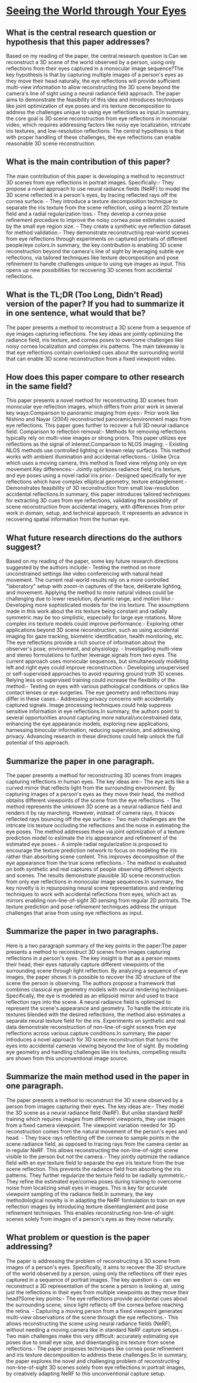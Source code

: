 # [Seeing the World through Your Eyes](https://arxiv.org/abs/2306.09348)

## What is the central research question or hypothesis that this paper addresses?

 Based on my reading of the paper, the central research question is:Can we reconstruct a 3D scene of the world observed by a person, using only reflections from their eyes captured in a monocular image sequence?The key hypothesis is that by capturing multiple images of a person's eyes as they move their head naturally, the eye reflections will provide sufficient multi-view information to allow reconstructing the 3D scene beyond the camera's line of sight using a neural radiance field approach. The paper aims to demonstrate the feasibility of this idea and introduces techniques like joint optimization of eye poses and iris texture decomposition to address the challenges unique to using eye reflections as input.In summary, the core goal is 3D scene reconstruction from eye reflections in monocular video, which requires addressing factors like noisy eye localization, intricate iris textures, and low-resolution reflections. The central hypothesis is that with proper handling of these challenges, the eye reflections can enable reasonable 3D scene reconstruction.


## What is the main contribution of this paper?

 The main contribution of this paper is developing a method to reconstruct 3D scenes from eye reflections in portrait images. Specifically:- They propose a novel approach to use neural radiance fields (NeRF) to model the 3D scene reflected in a person's eyes, by tracing reflected rays off the cornea surface. - They introduce a texture decomposition technique to separate the iris texture from the scene reflection, using a learnt 2D texture field and a radial regularization loss.- They develop a cornea pose refinement procedure to improve the noisy cornea pose estimates caused by the small eye region size. - They create a synthetic eye reflection dataset for method validation.- They demonstrate reconstructing real-world scenes from eye reflections through experiments on captured portraits of different people/eye colors.In summary, the key contribution is enabling 3D scene reconstruction beyond the camera's line of sight by leveraging subtle eye reflections, via tailored techniques like texture decomposition and pose refinement to handle challenges unique to using eye images as input. This opens up new possibilities for recovering 3D scenes from accidental reflections.


## What is the TL;DR (Too Long, Didn't Read) version of the paper? If you had to summarize it in one sentence, what would that be?

 The paper presents a method to reconstruct a 3D scene from a sequence of eye images capturing reflections. The key ideas are jointly optimizing the radiance field, iris texture, and cornea poses to overcome challenges like noisy cornea localization and complex iris patterns. The main takeaway is that eye reflections contain overlooked cues about the surrounding world that can enable 3D scene reconstruction from a fixed viewpoint video.


## How does this paper compare to other research in the same field?

 This paper presents a novel method for reconstructing 3D scenes from monocular eye reflection images, which differs from prior work in several key ways:Comparison to panoramic imaging from eyes:- Prior work like Nishino and Nayar (2004) reconstructed panoramic/environment maps from eye reflections. This paper goes further to recover a full 3D neural radiance field. Comparison to reflection removal:- Methods for removing reflections typically rely on multi-view images or strong priors. This paper utilizes eye reflections as the signal of interest.Comparison to NLOS imaging: - Existing NLOS methods use controlled lighting or known relay surfaces. This method works with ambient illumination and accidental reflections.- Unlike Orca which uses a moving camera, this method is fixed view relying only on eye movement.Key differences:- Jointly optimizes radiance field, iris texture, and eye poses using a novel radial iris prior.- Designed specifically for eye reflections which have complex elliptical geometry, texture entanglement.- Demonstrates feasibility of 3D reconstruction from small low-resolution accidental reflections.In summary, this paper introduces tailored techniques for extracting 3D cues from eye reflections, validating the possibility of scene reconstruction from accidental imagery, with differences from prior work in domain, setup, and technical approach. It represents an advance in recovering spatial information from the human eye.


## What future research directions do the authors suggest?

 Based on my reading of the paper, some key future research directions suggested by the authors include:- Testing the method on more unconstrained settings like video conferencing with natural head movement. The current real-world results rely on a more controlled "laboratory" setup with zoom-in captures of the face, deliberate lighting, and movement. Applying the method to more natural videos could be challenging due to lower resolution, dynamic range, and motion blur.- Developing more sophisticated models for the iris texture. The assumptions made in this work about the iris texture being constant and radially symmetric may be too simplistic, especially for large eye rotations. More complex iris texture models could improve performance.- Exploring other applications beyond 3D scene reconstruction, such as using accidental imaging for gaze tracking, biometric identification, health monitoring, etc. The eye reflections provide a rich source of information about the observer's pose, environment, and physiology. - Investigating multi-view and stereo formulations to further leverage signals from two eyes. The current approach uses monocular sequences, but simultaneously modeling left and right eyes could improve reconstruction.- Developing unsupervised or self-supervised approaches to avoid requiring ground truth 3D scenes. Relying less on supervised training could increase the flexibility of the method.- Testing on eyes with various pathological conditions or optics like contact lenses or eye surgeries. The eye geometry and reflections may differ in these cases.- Addressing privacy concerns with accidentally captured signals. Image processing techniques could help suppress sensitive information in eye reflections.In summary, the authors point to several opportunities around capturing more natural/unconstrained data, enhancing the eye appearance models, exploring new applications, harnessing binocular information, reducing supervision, and addressing privacy. Advancing research in these directions could help unlock the full potential of this approach.


## Summarize the paper in one paragraph.

 The paper presents a method for reconstructing 3D scenes from images capturing reflections in human eyes. The key ideas are:- The eye acts like a curved mirror that reflects light from the surrounding environment. By capturing images of a person's eyes as they move their head, the method obtains different viewpoints of the scene from the eye reflections. - The method represents the unknown 3D scene as a neural radiance field and renders it by ray marching. However, instead of camera rays, it traces reflected rays bouncing off the eye surface.- Two main challenges are the intricate iris texture occluding the reflections and the noise in estimating the eye poses. The method addresses these via joint optimization of a texture prediction model to estimate the iris appearance and refinement of the estimated eye poses.- A simple radial regularization is proposed to encourage the texture prediction network to focus on modeling the iris rather than absorbing scene content. This improves decomposition of the eye appearance from the true scene reflections.- The method is evaluated on both synthetic and real captures of people observing different objects and scenes. The results demonstrate plausible 3D scene reconstruction from only eye reflections in monocular image sequences.In summary, the key novelty is in repurposing neural scene representations and rendering techniques to work with accidental reflections from eyes, which act as mirrors enabling non-line-of-sight 3D sensing from regular 2D portraits. The texture prediction and pose refinement techniques address the unique challenges that arise from using eye reflections as input.


## Summarize the paper in two paragraphs.

 Here is a two paragraph summary of the key points in the paper:The paper presents a method to reconstruct 3D scenes from images capturing reflections in a person's eyes. The key insight is that as a person moves their head, their eyes naturally capture different viewpoints of the surrounding scene through light reflection. By analyzing a sequence of eye images, the paper shows it is possible to recover the 3D structure of the scene the person is observing. The authors propose a framework that combines classical eye geometry models with neural rendering techniques. Specifically, the eye is modeled as an ellipsoid mirror and used to trace reflection rays into the scene. A neural radiance field is optimized to represent the scene's appearance and geometry. To handle the intricate iris textures blended with the desired reflections, the method also estimates a separate neural texture field for the iris. Experiments on synthetic and real data demonstrate reconstruction of non-line-of-sight scenes from eye reflections across various capture conditions.In summary, the paper introduces a novel approach for 3D scene reconstruction that turns the eyes into accidental cameras viewing beyond the line of sight. By modeling eye geometry and handling challenges like iris textures, compelling results are shown from this unconventional image source.


## Summarize the main method used in the paper in one paragraph.

 The paper presents a method to reconstruct the 3D scene observed by a person from images capturing their eyes. The key ideas are:- They model the 3D scene as a neural radiance field (NeRF). But unlike standard NeRF training which requires images from different viewpoints, they use images from a fixed camera viewpoint. The viewpoint variation needed for 3D reconstruction comes from the natural movement of the person's eyes and head. - They trace rays reflecting off the cornea to sample points in the scene radiance field, as opposed to tracing rays from the camera center as in regular NeRF. This allows reconstructing the non-line-of-sight scene visible to the person but not the camera.- They jointly optimize the radiance field with an eye texture field to separate the eye iris texture from the true scene reflection. This prevents the radiance field from absorbing the iris patterns. They further regularize the texture field to be radially symmetric.- They refine the estimated eye/cornea poses during training to overcome noise from localizing small eyes in images. This is key for accurate viewpoint sampling of the radiance field.In summary, the key methodological novelty is in adapting the NeRF formulation to train on eye reflection images by introducing texture disentanglement and pose refinement techniques. This enables reconstructing non-line-of-sight scenes solely from images of a person's eyes as they move naturally.


## What problem or question is the paper addressing?

 The paper is addressing the problem of reconstructing a 3D scene from images of a person's eyes. Specifically, it aims to recover the 3D structure of the world observed by a person, using only the reflections off their eyes captured in a sequence of portrait images. The key question is - can we reconstruct a 3D representation of the scene a person is looking at, using just the reflections in their eyes from multiple viewpoints as they move their head?Some key points:- The eye reflections provide accidental cues about the surrounding scene, since light reflects off the cornea before reaching the retina. - Capturing a moving person from a fixed viewpoint generates multi-view observations of the scene through the eye reflections.- This allows reconstructing the scene using neural radiance fields (NeRF), without needing a moving camera like in standard NeRF capture setups.- Two main challenges make this very difficult: accurately estimating eye poses due to small eye size, and disentangling iris texture from scene reflections.- The paper proposes techniques like cornea pose refinement and iris texture decomposition to address these challenges.So in summary, the paper explores the novel and challenging problem of reconstructing non-line-of-sight 3D scenes solely from eye reflections in portrait images, by creatively adapting NeRF to this unconventional capture setup.
